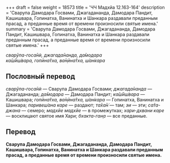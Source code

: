 +++
draft = false
weight = 18573
title = 'ЧЧ Мадхйа 12.163-164'
description = 'Сварупа Дамодара Госвами, Джагадананда, Дамодара Пандит, Кашишвара, Гопинатха, Ванинатха и Шанкара раздавали преданным прасад, а преданные время от времени произносили святые имена.'
summary = 'Сварупа Дамодара Госвами, Джагадананда, Дамодара Пандит, Кашишвара, Гопинатха, Ванинатха и Шанкара раздавали преданным прасад, а преданные время от времени произносили святые имена.'
+++

_сварӯпа-госа̄н̃и, джагада̄нанда, да̄модара  
ка̄ш́ӣш́вара, гопӣна̄тха, ва̄н̣ӣна̄тха, ш́ан̇кара_

## Пословный перевод

_сварӯпа_\-_госа̄н̃и_ — Сварупа Дамодара Госвами; _джагада̄нанда_ — Джагадананда; _да̄модара_ — Дамодара Пандит; _ка̄ш́ӣш́вара_ — Кашишвара; _гопӣна̄тха,_ _ва̄н̣ӣна̄тха,_ _ш́ан̇кара_ — Гопинатха, Ванинатха и Шанкара; _паривеш́ана_ _каре_ — раздают; _та̄ха̄н̇_ — там; _эи_ — эти; _са̄та_\-_джана_ — семеро; _мадхйе_ _мадхйе_ — в промежутках; _хари_\-_дхвани_ _каре_ — восклицают святое имя Хари; _бхакта_\-_ган̣а_ — все преданные.

## Перевод

**Сварупа Дамодара Госвами, Джагадананда, Дамодара Пандит, Кашишвара, Гопинатха, Ванинатха и Шанкара раздавали преданным прасад, а преданные время от времени произносили святые имена.**
